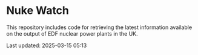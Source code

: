 # Nuke Watch

This repository includes code for retrieving the latest information available on the output of EDF nuclear power plants in the UK.

Last updated: 2025-03-15 05:13